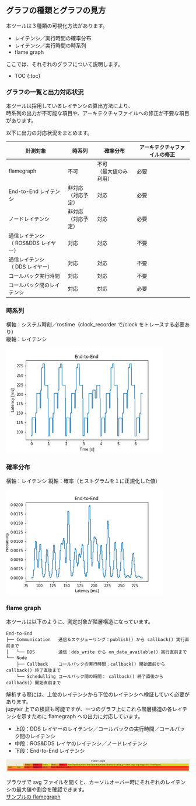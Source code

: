 ## グラフの種類とグラフの見方

本ツールは３種類の可視化方法があります。

- レイテンシ／実行時間の確率分布
- レイテンシ／実行時間の時系列
- flame graph

ここでは、それぞれのグラフについて説明します。

* TOC
{:toc}

### グラフの一覧と出力対応状況

本ツールは採用しているレイテンシの算出方法により、  
時系列の出力が不可能な項目や、アーキテクチャファイルへの修正が不要な項目があります。

以下に出力の対応状況をまとめます。

| 計測対象                                  | 時系列                   | 確率分布                     | アーキテクチャファイルの修正 |
| ----------------------------------------- | ------------------------ | ---------------------------- | ---------------------------- |
| flamegraph                                | 不可                     | 不可<br />（最大値のみ利用） | 必要                         |
| End-to-End レイテンシ                     | 非対応<br />（対応予定） | 対応                         | 必要                         |
| ノードレイテンシ                          | 非対応<br />（対応予定） | 対応                         | 必要                         |
| 通信レイテンシ<br />（ ROS&DDS レイヤー） | 対応                     | 対応                         | 不要                         |
| 通信レイテンシ<br />（ DDS レイヤー）     | 対応                     | 対応                         | 不要                         |
| コールバック実行時間                      | 対応                     | 対応                         | 不要                         |
| コールバック間のレイテンシ                | 対応                     | 対応                         | 必要                         |

### 時系列

横軸：システム時刻／rostime（clock_recorder で/clock をトレースする必要あり）  
縦軸：レイテンシ

[![timeseries_sample](../imgs/timeseries_sample.png)](../imgs/timeseries_sample.png)

### 確率分布

横軸：レイテンシ
縦軸：確率（ヒストグラムを１に正規化した値）

[![hist_sample](../imgs/hist_sample.png)](../imgs/hist_sample.png)



### flame graph

本ツールは以下のように、測定対象が階層構造になっています。

```
End-to-End
├── Communication	通信＆スケジューリング：publish() から callback() 実行直前まで
│   └── DDS			通信：dds_write から on_data_available() 実行直前まで
└── Node			
    ├── Callback	コールバックの実行時間：callback() 開始直前から callback() 終了直後まで
    └── Schedulling	コールバック間の時間： callback() 終了直後から callback() 開始直前まで
```

解析する際には、上位のレイテンシから下位のレイテンシへ検証していく必要があります。  
jupyter 上での検証も可能ですが、一つのグラフ上にこれら階層構造の各レイテンシを示すために flamegraph への出力に対応しています。

- 上段：DDS レイヤーのレイテンシ／コールバックの実行時間／コールバック間のレイテンシ
- 中段：ROS&DDS レイヤのレイテンシ／ノードレイテンシ
- 下段：End-to-End レイテンシ

[![flamegraph](../imgs/flamegraph.png)](../imgs/flamegraph.png)

ブラウザで svg ファイルを開くと、カーソルオーバー時にそれぞれのレイテンシの最大値や割合を確認できます。  
[サンプルの flamegraph](../imgs/flamegraph_sample.svg)
